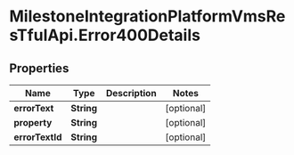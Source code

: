 # MilestoneIntegrationPlatformVmsResTfulApi.Error400Details

## Properties
Name | Type | Description | Notes
------------ | ------------- | ------------- | -------------
**errorText** | **String** |  | [optional] 
**property** | **String** |  | [optional] 
**errorTextId** | **String** |  | [optional] 
